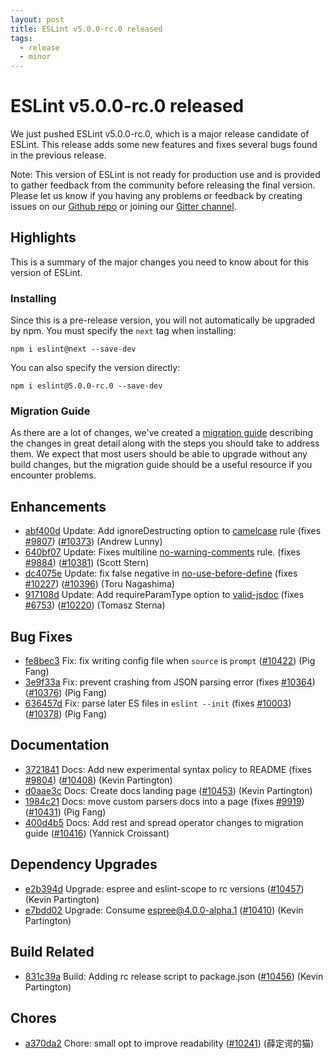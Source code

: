 ```yaml
---
layout: post
title: ESLint v5.0.0-rc.0 released
tags:
  - release
  - minor
---
```

# ESLint v5.0.0-rc.0 released

We just pushed ESLint v5.0.0-rc.0, which is a major release candidate of ESLint. This release adds some new features and fixes several bugs found in the previous release.

Note: This version of ESLint is not ready for production use and is provided to gather feedback from the community before releasing the final version. Please let us know if you having any problems or feedback by creating issues on our [Github repo](https://github.com/eslint/eslint) or joining our [Gitter channel](https://gitter.im/eslint/eslint).

## Highlights

This is a summary of the major changes you need to know about for this version of ESLint.

### Installing

Since this is a pre-release version, you will not automatically be upgraded by npm. You must specify the `next` tag when installing:

```
npm i eslint@next --save-dev
```

You can also specify the version directly:

```
npm i eslint@5.0.0-rc.0 --save-dev
```

### Migration Guide

As there are a lot of changes, we've created a [migration guide](/docs/5.0.0/user-guide/migrating-to-5.0.0) describing the changes in great detail along with the steps you should take to address them. We expect that most users should be able to upgrade without any build changes, but the migration guide should be a useful resource if you encounter problems.

## Enhancements


* [abf400d](https://github.com/eslint/eslint/commit/abf400d) Update: Add ignoreDestructing option to [camelcase](/docs/rules/camelcase) rule (fixes [#9807](https://github.com/eslint/eslint/issues/9807)) ([#10373](https://github.com/eslint/eslint/issues/10373)) (Andrew Lunny)
* [640bf07](https://github.com/eslint/eslint/commit/640bf07) Update: Fixes multiline [no-warning-comments](/docs/rules/no-warning-comments) rule. (fixes [#9884](https://github.com/eslint/eslint/issues/9884)) ([#10381](https://github.com/eslint/eslint/issues/10381)) (Scott Stern)
* [dc4075e](https://github.com/eslint/eslint/commit/dc4075e) Update: fix false negative in [no-use-before-define](/docs/rules/no-use-before-define) (fixes [#10227](https://github.com/eslint/eslint/issues/10227)) ([#10396](https://github.com/eslint/eslint/issues/10396)) (Toru Nagashima)
* [917108d](https://github.com/eslint/eslint/commit/917108d) Update: Add requireParamType option to [valid-jsdoc](/docs/rules/valid-jsdoc) (fixes [#6753](https://github.com/eslint/eslint/issues/6753)) ([#10220](https://github.com/eslint/eslint/issues/10220)) (Tomasz Sterna)




## Bug Fixes


* [fe8bec3](https://github.com/eslint/eslint/commit/fe8bec3) Fix: fix writing config file when `source` is `prompt` ([#10422](https://github.com/eslint/eslint/issues/10422)) (Pig Fang)
* [3e9f33a](https://github.com/eslint/eslint/commit/3e9f33a) Fix: prevent crashing from JSON parsing error (fixes [#10364](https://github.com/eslint/eslint/issues/10364)) ([#10376](https://github.com/eslint/eslint/issues/10376)) (Pig Fang)
* [636457d](https://github.com/eslint/eslint/commit/636457d) Fix: parse later ES files in `eslint --init` (fixes [#10003](https://github.com/eslint/eslint/issues/10003)) ([#10378](https://github.com/eslint/eslint/issues/10378)) (Pig Fang)




## Documentation


* [3721841](https://github.com/eslint/eslint/commit/3721841) Docs: Add new experimental syntax policy to README (fixes [#9804](https://github.com/eslint/eslint/issues/9804)) ([#10408](https://github.com/eslint/eslint/issues/10408)) (Kevin Partington)
* [d0aae3c](https://github.com/eslint/eslint/commit/d0aae3c) Docs: Create docs landing page ([#10453](https://github.com/eslint/eslint/issues/10453)) (Kevin Partington)
* [1984c21](https://github.com/eslint/eslint/commit/1984c21) Docs: move custom parsers docs into a page (fixes [#9919](https://github.com/eslint/eslint/issues/9919)) ([#10431](https://github.com/eslint/eslint/issues/10431)) (Pig Fang)
* [400d4b5](https://github.com/eslint/eslint/commit/400d4b5) Docs: Add rest and spread operator changes to migration guide ([#10416](https://github.com/eslint/eslint/issues/10416)) (Yannick Croissant)




## Dependency Upgrades


* [e2b394d](https://github.com/eslint/eslint/commit/e2b394d) Upgrade: espree and eslint-scope to rc versions ([#10457](https://github.com/eslint/eslint/issues/10457)) (Kevin Partington)
* [e7bdd02](https://github.com/eslint/eslint/commit/e7bdd02) Upgrade: Consume espree@4.0.0-alpha.1 ([#10410](https://github.com/eslint/eslint/issues/10410)) (Kevin Partington)




## Build Related


* [831c39a](https://github.com/eslint/eslint/commit/831c39a) Build: Adding rc release script to package.json ([#10456](https://github.com/eslint/eslint/issues/10456)) (Kevin Partington)




## Chores


* [a370da2](https://github.com/eslint/eslint/commit/a370da2) Chore: small opt to improve readability ([#10241](https://github.com/eslint/eslint/issues/10241)) (薛定谔的猫)


